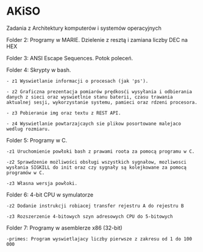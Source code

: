# AKiSO
Zadania z Architektury komputerów i systemów operacyjnych 

Folder 2: Programy w MARIE. Dzielenie z resztą i zamiana liczby DEC na HEX

Folder 3: ANSI Escape Sequences. Potok poleceń.

Folder 4: Skrypty w bash.

    - z1 Wyswietlanie informacji o procesach (jak 'ps').
  
    - z2 Graficzna prezentacja pomiarów prędkosći wysyłania i odbierania danych z sieci oraz wyswietlnie stanu baterii, czasu trawania aktualnej sesji, wykorzystanie systemu, pamieci oraz rdzeni procesora.
  
    - z3 Pobieranie img oraz textu z REST API. 
  
    - z4 Wyswietlanie powtarzajcaych sie plikow posortowane malejaco wedlug rozmiaru.

Folder 5: Programy w C.
    
    -z1 Uruchomienie powłoki bash z prawami roota za pomocą programu w C.
    
    -z2 Sprawdzenie możliwości obsługi wszystkich sygnałow, mozliwosci wysłania SIGKILL do init oraz czy sygnały są kolejkowane za pomocą programów w C.
    
    -z3 Własna wersja powłoki.

Folder 6: 4-bit CPU w symulatorze

    -z2 Dodanie instrukcji robiacej transfer rejestru A do rejestru B
    
    -z3 Rozszerzenie 4-bitowych szyn adresowych CPU do 5-bitowych
    
Folder 7:   Programy w asemblerze x86 (32-bit)

    -primes: Program wyswietlajacy liczby pierwsze z zakresu od 1 do 100 000
